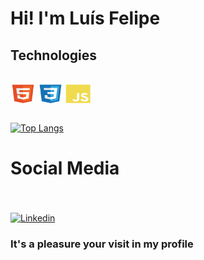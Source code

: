  
 <h1 style="font-weight: bold"> Hi! I'm Luís Felipe</h1>


<h2 style="font-weight: bold">Technologies</h2>

<div style="display: inline_block"> <br/>

<img align="center" alt="html" height="30px" width="40px" src="https://raw.githubusercontent.com/devicons/devicon/master/icons/html5/html5-original.svg"> 
<img align="center" alt="css3" height="30px" width="40px" src="https://raw.githubusercontent.com/devicons/devicon/master/icons/css3/css3-original.svg">
<img align="center" alt="js" height="30px" width="40px" src="https://raw.githubusercontent.com/devicons/devicon/master/icons/javascript/javascript-plain.svg">
</div>
<br/>

[![Top Langs](https://github-readme-stats.vercel.app/api/top-langs/?username=FelipeBotta&langs_count=2)](https://github.com/FelipeBotta/)

<h2 style="font-size: 2em">Social Media</h2> <br/>


[![Linkedin](https://img.shields.io/badge/LinkedIn-0077B5?style=for-the-badge&logo=linkedin&logoColor=white
)](https://www.linkedin.com/in/luisfsbotta)

<h3> It's a pleasure your visit in my profile</h3>
